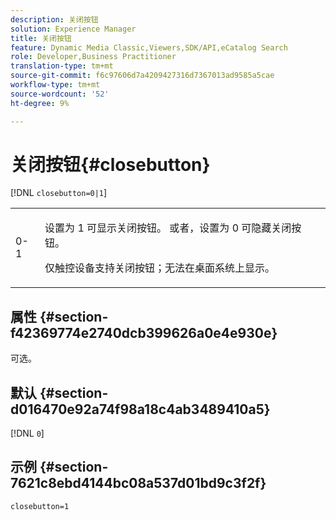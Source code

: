 ```yaml
---
description: 关闭按钮
solution: Experience Manager
title: 关闭按钮
feature: Dynamic Media Classic,Viewers,SDK/API,eCatalog Search
role: Developer,Business Practitioner
translation-type: tm+mt
source-git-commit: f6c97606d7a4209427316d7367013ad9585a5cae
workflow-type: tm+mt
source-wordcount: '52'
ht-degree: 9%

---
```



# 关闭按钮{#closebutton}

[!DNL `closebutton=0|1`]

<table id="table_9B98C97485DD4DEB8A6ECBCE8DF6B886"> 
 <tbody> 
  <tr> 
   <td colname="col1"> <p> <span class="codeph"> 0-1  </span> </p> </td> 
   <td colname="col2"> <p>设置为<span class="codeph"> 1 </span>可显示关闭按钮。 或者，设置为<span class="codeph"> 0 </span>可隐藏关闭按钮。 </p> <p>仅触控设备支持关闭按钮；无法在桌面系统上显示。 </p> </td> 
  </tr> 
 </tbody> 
</table>

## 属性 {#section-f42369774e2740dcb399626a0e4e930e}

可选。

## 默认 {#section-d016470e92a74f98a18c4ab3489410a5}

[!DNL `0`]

## 示例 {#section-7621c8ebd4144bc08a537d01bd9c3f2f}

```
closebutton=1
```

